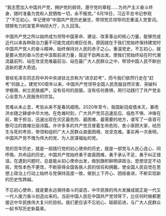 “我志愿加入中国共产党，拥护党的纲领，遵守党的章程……为共产主义奋斗终身，随时准备为党和人民牺牲一切，永不叛党。” 6月18日，习近平总书记参观了“不忘初心、牢记使命”中国共产党历史展览，带领党员领导同志重温入党誓词。铿锵有力的宣誓声响彻大厅，久久回荡。

中国共产党之所以始终成为领导中国革命、建设、改革事业的核心力量，能够完成近代以来各种政治力量不可能完成的艰巨任务。原因就在于我们党始终保持建党时中国共产党人的奋斗精神，始终保持对人民的赤子之心。重温党史，不忘初心，就是要从党的奋斗历史中汲取前进力量，鼓足干劲再出发。使我们党始终站在时代潮流最前列、站在攻坚克难最前沿、站在最广大人民群众之中，带领中国人民不断创造新的更大奇迹。

曾经毛泽东同志将中共中央进驻北京称为“进京赶考”，而今我们依然行走在“赶考”的路上。建党100周年以来，中国共产党领导全国人民克服自然灾害、突破科学极限、树立民族威严，没有任何的屈服，没有任何畏惧，用行动践行了共产党全心全意为人民服务的宗旨。

苦难从未止息，考验从来不是春风细雨。2020年至今，我国新冠疫情未灭，暴雨洪水随之肆虐中华大地。在危难时刻，广大共产党员迅速反应、临危不惧、冲锋在前，敢于担当，迅速出现在灾区最危险、最困难、最需要的地方，谱写了一首首可歌可泣的救难壮丽诗篇。许许多多的共产党员冒着生命危险，舍小家顾大家，经历生与死的考验，带领和组织广大人民群众直面困境、攻坚克难。事实再一次表明，中国共产党不愧为伟大的党、为人民谋福祉的党。

党的百年历史，就是一部践行党的初心使命的历史，就是一部党与人民心连心、同呼吸、共命运的历史。中国共产党始终勇于直面困难，勇于承认不足，勇于纠正错误。在遇到问题时，总是能从初心使命出发，做到旗帜鲜明讲政治，思想坚定不动摇，党性本色不更改，不断获得全国各族人民的信任和拥戴。使全国人民自觉在思想上政治上行动上始终与党保持高度一致，做到上下齐心、团结奋进，不断实现新的历史性跨越。

不忘初心使命，就是要永远保持奋斗的姿态，中华民族的伟大发展成就正是一代又一代人接力奋斗创造出来的。当前中国人民在中国共产党领导下，比任何时候都更接近中华民族伟大复兴的目标。我们更应该不忘初心、砥砺前进，与广大人民群众一起书写历史新篇章。